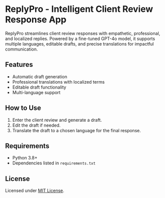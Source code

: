 # ReplyPro - Intelligent Client Review Response App
ReplyPro streamlines client review responses with empathetic, professional, and localized replies. Powered by a fine-tuned GPT-4o model, it supports multiple languages, editable drafts, and precise translations for impactful communication.

## Features
- Automatic draft generation
- Professional translations with localized terms
- Editable draft functionality
- Multi-language support

## How to Use
1. Enter the client review and generate a draft.
2. Edit the draft if needed.
3. Translate the draft to a chosen language for the final response.

## Requirements
- Python 3.8+
- Dependencies listed in `requirements.txt`

## License
Licensed under [MIT License](LICENSE).

